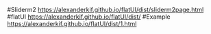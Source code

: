 #Sliderm2
https://alexanderkif.github.io/flatUI/dist/sliderm2page.html
#flatUI
https://alexanderkif.github.io/flatUI/dist/
#Example
https://alexanderkif.github.io/flatUI/dist/1.html
